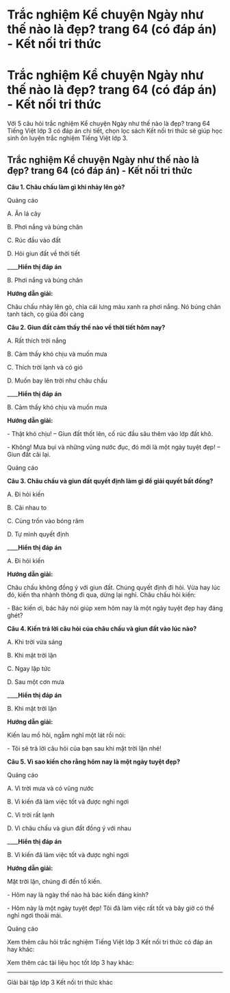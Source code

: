 # Trắc nghiệm Kể chuyện Ngày như thế nào là đẹp? trang 64 (có đáp án) - Kết nối tri thức

# Trắc nghiệm Kể chuyện Ngày như thế nào là đẹp? trang 64 (có đáp án) - Kết nối tri thức

Với 5 câu hỏi trắc nghiệm Kể chuyện Ngày như thế nào là đẹp? trang 64 Tiếng Việt lớp 3 có đáp án chi tiết, chọn lọc sách Kết nối tri thức sẽ giúp học sinh ôn luyện trắc nghiệm Tiếng Việt lớp 3.

## Trắc nghiệm Kể chuyện Ngày như thế nào là đẹp? trang 64 (có đáp án) - Kết nối tri thức

**Câu 1. Châu chấu làm gì khi nhảy lên gò?**

Quảng cáo

A. Ăn lá cây

B. Phơi nắng và búng chân

C. Rúc đầu vào đất

D. Hỏi giun đất về thời tiết

____**Hiển thị đáp án**

B. Phơi nắng và búng chân

**Hướng dẫn giải:**

Châu chấu nhảy lên gò, chìa cái lưng màu xanh ra phơi nắng. Nó búng chân tanh tách, cọ giũa đôi càng

**Câu 2. Giun đất cảm thấy thế nào về thời tiết hôm nay?**

A. Rất thích trời nắng

B. Cảm thấy khó chịu và muốn mưa

C. Thích trời lạnh và có gió

D. Muốn bay lên trời như châu chấu

____**Hiển thị đáp án**

B. Cảm thấy khó chịu và muốn mưa

**Hướng dẫn giải:**

\- Thật khó chịu! – Giun đất thốt lên, cố rúc đầu sâu thêm vào lớp đất khô.

\- Không! Mưa bụi và những vũng nước đục, đó mới là một ngày tuyệt đẹp! – Giun đất cãi lại.

Quảng cáo

**Câu 3. Châu chấu và giun đất quyết định làm gì để giải quyết bất đồng?**

A. Đi hỏi kiến

B. Cãi nhau to

C. Cùng trốn vào bóng râm

D. Tự mình quyết định

____**Hiển thị đáp án**

A. Đi hỏi kiến

**Hướng dẫn giải:**

Châu chấu không đồng ý với giun đất. Chúng quyết định đi hỏi. Vừa hay lúc đó, kiến tha nhành thông đi qua, dừng lại nghỉ. Châu chấu hỏi kiến:

\- Bác kiến ơi, bác hãy nói giúp xem hôm nay là một ngày tuyệt đẹp hay đáng ghét?

**Câu 4. Kiến trả lời câu hỏi của châu chấu và giun đất vào lúc nào?**

A. Khi trời vừa sáng

B. Khi mặt trời lặn

C. Ngay lập tức

D. Sau một cơn mưa

____**Hiển thị đáp án**

B. Khi mặt trời lặn

**Hướng dẫn giải:**

Kiến lau mồ hôi, ngẫm nghĩ một lát rồi nói:

\- Tôi sẽ trả lời câu hỏi của bạn sau khi mặt trời lặn nhé!

**Câu 5. Vì sao kiến cho rằng hôm nay là một ngày tuyệt đẹp?**

Quảng cáo

A. Vì trời mưa và có vũng nước

B. Vì kiến đã làm việc tốt và được nghỉ ngơi

C. Vì trời rất lạnh

D. Vì châu chấu và giun đất đồng ý với nhau

____**Hiển thị đáp án**

B. Vì kiến đã làm việc tốt và được nghỉ ngơi

**Hướng dẫn giải:**

Mặt trời lặn, chúng đi đến tổ kiến.

\- Hôm nay là ngày thế nào hả bác kiến đáng kính?

\- Hôm này là một ngày tuyệt đẹp! Tôi đã làm việc rất tốt và bây giờ có thể nghỉ ngơi thoải mái.

Quảng cáo

Xem thêm câu hỏi trắc nghiệm Tiếng Việt lớp 3 Kết nối tri thức có đáp án hay khác:

Xem thêm các tài liệu học tốt lớp 3 hay khác:

* * *

Giải bài tập lớp 3 Kết nối tri thức khác
